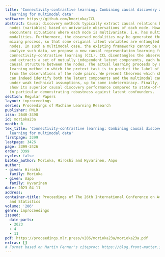 ```yaml
---
title: 'Connectivity-contrastive learning: Combining causal discovery and representation
  learning for multimodal data'
software: https://github.com/hmorioka/CCL
abstract: Causal discovery methods typically extract causal relations between multiple
  nodes (variables) based on univariate observations of each node. However, one frequently
  encounters situations where each node is multivariate, i.e. has multiple observational
  modalities. Furthermore, the observed modalities may be generated through an unknown
  mixing process, so that some original latent variables are entangled inside the
  nodes. In such a multimodal case, the existing frameworks cannot be applied. To
  analyze such data, we propose a new causal representation learning framework called
  connectivity-contrastive learning (CCL). CCL disentangles the observational mixing
  and extracts a set of mutually independent latent components, each having a separate
  causal structure between the nodes. The actual learning proceeds by a novel self-supervised
  learning method in which the pretext task is to predict the label of a pair of nodes
  from the observations of the node pairs. We present theorems which show that CCL
  can indeed identify both the latent components and the multimodal causal structure
  under weak technical assumptions, up to some indeterminacy. Finally, we experimentally
  show its superior causal discovery performance compared to state-of-the-art baselines,
  in particular demonstrating robustness against latent confounders.
section: Regular Papers
layout: inproceedings
series: Proceedings of Machine Learning Research
publisher: PMLR
issn: 2640-3498
id: morioka23a
month: 0
tex_title: 'Connectivity-contrastive learning: Combining causal discovery and representation
  learning for multimodal data'
firstpage: 3399
lastpage: 3426
page: 3399-3426
order: 3399
cycles: false
bibtex_author: Morioka, Hiroshi and Hyvarinen, Aapo
author:
- given: Hiroshi
  family: Morioka
- given: Aapo
  family: Hyvarinen
date: 2023-04-11
address:
container-title: Proceedings of The 26th International Conference on Artificial Intelligence
  and Statistics
volume: '206'
genre: inproceedings
issued:
  date-parts:
  - 2023
  - 4
  - 11
pdf: https://proceedings.mlr.press/v206/morioka23a/morioka23a.pdf
extras: []
# Format based on Martin Fenner's citeproc: https://blog.front-matter.io/posts/citeproc-yaml-for-bibliographies/
---
```

